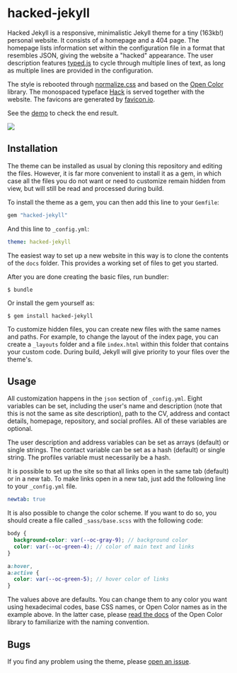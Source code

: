 # hacked-jekyll

Hacked Jekyll is a responsive, minimalistic Jekyll theme for a tiny (163kb!) personal website. It consists of a homepage and a 404 page. The homepage lists information set within the configuration file in a format that resembles JSON, giving the website a "hacked" appearance. The user description features [typed.js](https://mattboldt.com/demos/typed-js/) to cycle through multiple lines of text, as long as multiple lines are provided in the configuration.

The style is rebooted through [normalize.css](https://necolas.github.io/normalize.css/) and based on the [Open Color](https://yeun.github.io/open-color/) library. The monospaced typeface [Hack](https://sourcefoundry.org/hack/) is served together with the website. The favicons are generated by [favicon.io](https://favicon.io/).

See the [demo](https://hacked-jekyll.netlify.app) to check the end result.

![](https://github.com/piazzai/hacked-jekyll/blob/master/screenshot.png)

## Installation

The theme can be installed as usual by cloning this repository and editing the files. However, it is far more convenient to install it as a gem, in which case all the files you do not want or need to customize remain hidden from view, but will still be read and processed during build.

To install the theme as a gem, you can then add this line to your `Gemfile`:

```ruby
gem "hacked-jekyll"
```

And this line to `_config.yml`:

```yaml
theme: hacked-jekyll
```

The easiest way to set up a new website in this way is to clone the contents of the `docs` folder. This provides a working set of files to get you started.

After you are done creating the basic files, run bundler:

    $ bundle

Or install the gem yourself as:

    $ gem install hacked-jekyll

To customize hidden files, you can create new files with the same names and paths. For example, to change the layout of the index page, you can create a `_layouts` folder and a file `index.html` within this folder that contains your custom code. During build, Jekyll will give priority to your files over the theme's.

## Usage

All customization happens in the `json` section of `_config.yml`. Eight variables can be set, including the user's name and description (note that this is not the same as site description), path to the CV, address and contact details, homepage, repository, and social profiles. All of these variables are optional.

The user description and address variables can be set as arrays (default) or single strings. The contact variable can be set as a hash (default) or single string. The profiles variable must necessarily be a hash.

It is possible to set up the site so that all links open in the same tab (default) or in a new tab. To make links open in a new tab, just add the following line to your `_config.yml` file.

```yaml
newtab: true
```

It is also possible to change the color scheme. If you want to do so, you should create a file called `_sass/base.scss` with the following code:

```scss
body {
  background-color: var(--oc-gray-9); // background color
  color: var(--oc-green-4); // color of main text and links
}

a:hover,
a:active {
  color: var(--oc-green-5); // hover color of links
}
```

The values above are defaults. You can change them to any color you want using hexadecimal codes, base CSS names, or Open Color names as in the example above. In the latter case, please [read the docs](https://yeun.github.io/open-color/documents.html) of the Open Color library to familiarize with the naming convention.

## Bugs

If you find any problem using the theme, please [open an issue](https://github.com/piazzai/hacked-jekyll/issues).
